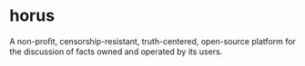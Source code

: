 # horus
A non-proﬁt, censorship-resistant, truth-centered, open-source platform for the discussion of facts owned and operated by its users.
